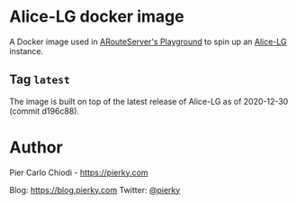 # Alice-LG docker image

A Docker image used in [ARouteServer's Playground](https://github.com/pierky/arouteserver/tree/master/tools/playground) to spin up an [Alice-LG](https://github.com/alice-lg/alice-lg) instance.

## Tag `latest`

The image is built on top of the latest release of Alice-LG as of 2020-12-30 (commit d196c88).

# Author

Pier Carlo Chiodi - https://pierky.com

Blog: https://blog.pierky.com Twitter: [@pierky](https://twitter.com/pierky)

